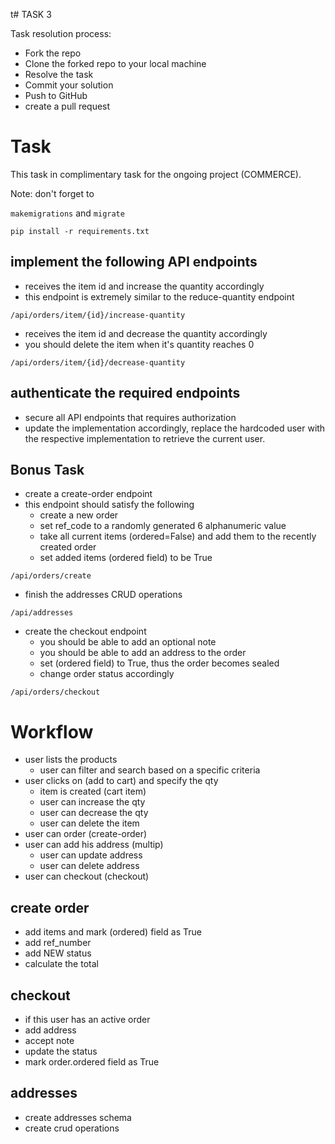 t# TASK 3

Task resolution process:

* Fork the repo
* Clone the forked repo to your local machine
* Resolve the task
* Commit your solution
* Push to GitHub
* create a pull request


# Task


This task in complimentary task for the ongoing project (COMMERCE).

Note: don't forget to 

`makemigrations` and `migrate`

`pip install -r requirements.txt`

## implement the following API endpoints

* receives the item id and increase the quantity accordingly
* this endpoint is extremely similar to the reduce-quantity endpoint

```http request
/api/orders/item/{id}/increase-quantity
```

* receives the item id and decrease the quantity accordingly
* you should delete the item when it's quantity reaches 0

```http request
/api/orders/item/{id}/decrease-quantity
```

## authenticate the required endpoints

* secure all API endpoints that requires authorization
* update the implementation accordingly, replace the hardcoded user with the respective implementation to retrieve the current user.

## Bonus Task

* create a create-order endpoint
* this endpoint should satisfy the following
  * create a new order
  * set ref_code to a randomly generated 6 alphanumeric value
  * take all current items (ordered=False) and add them to the recently created order
  * set added items (ordered field) to be True

```http request
/api/orders/create
```

* finish the addresses CRUD operations

```http request
/api/addresses
```

* create the checkout endpoint
  * you should be able to add an optional note
  * you should be able to add an address to the order
  * set (ordered field) to True, thus the order becomes sealed
  * change order status accordingly

```http request
/api/orders/checkout
```


# Workflow

* user lists the products
  * user can filter and search based on a specific criteria
* user clicks on (add to cart) and specify the qty
  * item is created (cart item)
  * user can increase the qty
  * user can decrease the qty
  * user can delete the item
* user can order (create-order)
* user can add his address (multip)
  * user can update address
  * user can delete address
* user can checkout (checkout)



## create order

* add items and mark (ordered) field as True
* add ref_number
* add NEW status
* calculate the total


## checkout 

* if this user has an active order
* add address
* accept note
* update the status
* mark order.ordered field as True

## addresses

* create addresses schema
* create crud operations